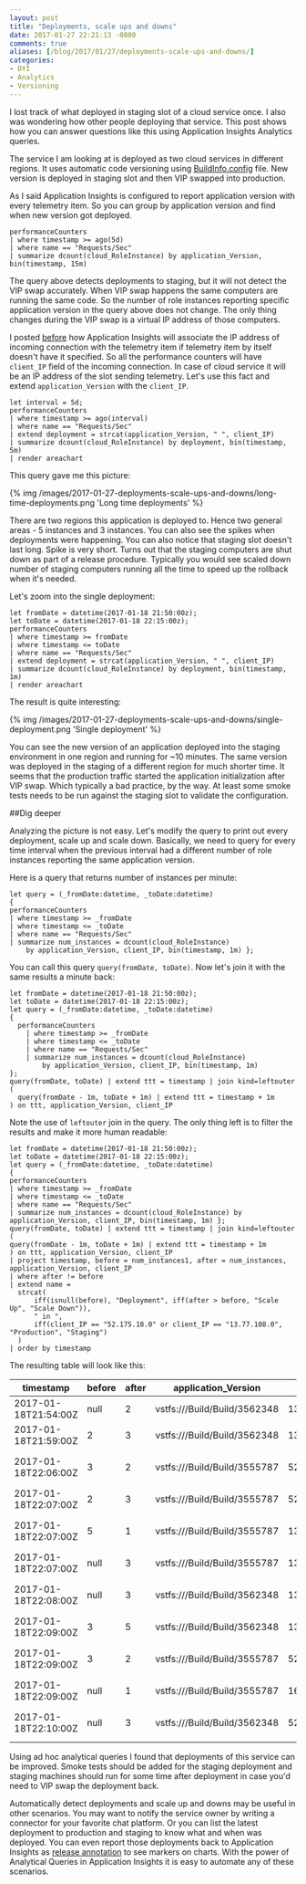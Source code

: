 ```yaml
---
layout: post
title: "Deployments, scale ups and downs"
date: 2017-01-27 22:21:13 -0800
comments: true
aliases: [/blog/2017/01/27/deployments-scale-ups-and-downs/]
categories: 
- DYI
- Analytics
- Versioning
---
```

I lost track of what deployed in staging slot of a cloud service once. I also was wondering how other people deploying that service. This post shows how you can answer questions like this using Application Insights Analytics queries.

The service I am looking at is deployed as two cloud services in different regions. It uses automatic code versioning using [BuildInfo.config](http://apmtips.com/blog/2016/12/16/build-information-in-different-environments/) file. New version is deployed in staging slot and then VIP swapped into production.

As I said Application Insights is configured to report application version with every telemetry item. So you can group by application version and find when new version got deployed.

```
performanceCounters
| where timestamp >= ago(5d)
| where name == "Requests/Sec" 
| summarize dcount(cloud_RoleInstance) by application_Version, bin(timestamp, 15m)
```

The query above detects deployments to staging, but it will not detect the VIP swap accurately. When VIP swap happens the same computers are running the same code. So the number of role instances reporting specific application version in the query above does not change. The only thing changes during the VIP swap is a virtual IP address of those computers. 

I posted [before](http://apmtips.com/blog/2016/07/05/client-ip-address/) how Application Insights will associate the IP address of incoming connection with the telemetry item if telemetry item by itself doesn't have it specified. So all the performance counters will have `client_IP` field of the incoming connection. In case of cloud service it will be an IP address of the slot sending telemetry. Let's use this fact and extend `application_Version` with the `client_IP`. 

```
let interval = 5d;
performanceCounters
| where timestamp >= ago(interval)
| where name == "Requests/Sec" 
| extend deployment = strcat(application_Version, " ", client_IP)
| summarize dcount(cloud_RoleInstance) by deployment, bin(timestamp, 5m)
| render areachart
```

This query gave me this picture:

{% img /images/2017-01-27-deployments-scale-ups-and-downs/long-time-deployments.png 'Long time deployments' %}

There are two regions this application is deployed to. Hence two general areas - 5 instances and 3 instances. You can also see the spikes when deployments were happening. You can also notice that staging slot doesn't last long. Spike is very short. Turns out that the staging computers are shut down as part of a release procedure. Typically you would see scaled down number of staging computers running all the time to speed up the rollback when it's needed. 

Let's zoom into the single deployment:


```
let fromDate = datetime(2017-01-18 21:50:00z);
let toDate = datetime(2017-01-18 22:15:00z);
performanceCounters
| where timestamp >= fromDate
| where timestamp <= toDate
| where name == "Requests/Sec" 
| extend deployment = strcat(application_Version, " ", client_IP)
| summarize dcount(cloud_RoleInstance) by deployment, bin(timestamp, 1m)
| render areachart  
```

The result is quite interesting:

{% img /images/2017-01-27-deployments-scale-ups-and-downs/single-deployment.png 'Single deployment' %}

You can see the new version of an application deployed into the staging environment in one region and running for ~10 minutes. The same version was deployed in the staging of a different region for much shorter time. It seems that the production traffic started the application initialization after VIP swap. Which typically a bad practice, by the way. At least some smoke tests needs to be run against the staging slot to validate the configuration. 

##Dig deeper

Analyzing the picture is not easy. Let's modify the query to print out every deployment, scale up and scale down. Basically, we need to query for every time interval when the previous interval had a different number of role instances reporting the same application version.

Here is a query that returns number of instances per minute:  

```
let query = (_fromDate:datetime, _toDate:datetime) 
{ 
performanceCounters
| where timestamp >= _fromDate
| where timestamp <= _toDate
| where name == "Requests/Sec" 
| summarize num_instances = dcount(cloud_RoleInstance) 
    by application_Version, client_IP, bin(timestamp, 1m) };
```

You can call this query `query(fromDate, toDate)`. Now let's join it with the same results a minute back:

```
let fromDate = datetime(2017-01-18 21:50:00z);
let toDate = datetime(2017-01-18 22:15:00z);
let query = (_fromDate:datetime, _toDate:datetime) 
{ 
  performanceCounters
    | where timestamp >= _fromDate
    | where timestamp <= _toDate
    | where name == "Requests/Sec" 
    | summarize num_instances = dcount(cloud_RoleInstance) 
        by application_Version, client_IP, bin(timestamp, 1m) 
};
query(fromDate, toDate) | extend ttt = timestamp | join kind=leftouter 
(
  query(fromDate - 1m, toDate + 1m) | extend ttt = timestamp + 1m
) on ttt, application_Version, client_IP
```

Note the use of `leftouter` join in the query. The only thing left is to filter the results and make it more human readable:

```
let fromDate = datetime(2017-01-18 21:50:00z);
let toDate = datetime(2017-01-18 22:15:00z);
let query = (_fromDate:datetime, _toDate:datetime) 
{ 
performanceCounters
| where timestamp >= _fromDate
| where timestamp <= _toDate
| where name == "Requests/Sec" 
| summarize num_instances = dcount(cloud_RoleInstance) by application_Version, client_IP, bin(timestamp, 1m) };
query(fromDate, toDate) | extend ttt = timestamp | join kind=leftouter (
query(fromDate - 1m, toDate + 1m) | extend ttt = timestamp + 1m
) on ttt, application_Version, client_IP
| project timestamp, before = num_instances1, after = num_instances, application_Version, client_IP
| where after != before
| extend name = 
  strcat( 
      iff(isnull(before), "Deployment", iff(after > before, "Scale Up", "Scale Down")),
      " in ",
      iff(client_IP == "52.175.18.0" or client_IP == "13.77.108.0", "Production", "Staging")
  )
| order by timestamp 
```

The resulting table will look like this:


| timestamp            | before              | after              | application_Version          | client_IP    | name                     |
|----------------------|---------------------|--------------------|------------------------------|--------------|--------------------------|
| 2017-01-18T21:54:00Z | null                | 2                  | vstfs:///Build/Build/3562348 | 13.77.107.0  | Deployment in Staging    |
| 2017-01-18T21:59:00Z | 2                   | 3                  | vstfs:///Build/Build/3562348 | 13.77.107.0  | Scale Up in Staging      |
| 2017-01-18T22:06:00Z | 3                   | 2                  | vstfs:///Build/Build/3555787 | 52.175.18.0  | Scale Down in Production |
| 2017-01-18T22:07:00Z | 2                   | 3                  | vstfs:///Build/Build/3555787 | 52.175.18.0  | Scale Up in Production   |
| 2017-01-18T22:07:00Z | 5                   | 1                  | vstfs:///Build/Build/3555787 | 13.77.108.0  | Scale Down in Production |
| 2017-01-18T22:07:00Z | null                | 3                  | vstfs:///Build/Build/3555787 | 13.77.107.0  | Deployment in Staging    |
| 2017-01-18T22:08:00Z | null                | 3                  | vstfs:///Build/Build/3562348 | 13.77.108.0  | Deployment in Production |
| 2017-01-18T22:09:00Z | 3                   | 5                  | vstfs:///Build/Build/3562348 | 13.77.108.0  | Scale Up in Production   |
| 2017-01-18T22:09:00Z | 3                   | 2                  | vstfs:///Build/Build/3555787 | 52.175.18.0  | Scale Down in Production |
| 2017-01-18T22:09:00Z | null                | 1                  | vstfs:///Build/Build/3555787 | 168.63.221.0 | Deployment in Staging    |
| 2017-01-18T22:10:00Z | null                | 3                  | vstfs:///Build/Build/3562348 | 52.175.18.0  | Deployment in Production |


Using ad hoc analytical queries I found that deployments of this service can be improved. Smoke tests should be added for the staging deployment and staging machines should run for some time after deployment in case you'd need to VIP swap the deployment back.

Automatically detect deployments and scale up and downs may be useful in other scenarios. You may want to notify the service owner by writing a connector for your favorite chat platform. Or you can list the latest deployment to production and staging to know what and when was deployed. You can even report those deployments back to Application Insights as [release annotation](https://docs.microsoft.com/en-us/azure/application-insights/app-insights-annotations#create-custom-annotations-from-powershell) to see markers on charts. With the power of Analytical Queries in Application Insights it is easy to automate any of these scenarios.